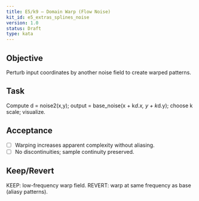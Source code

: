 ```yaml
---
title: E5/k9 — Domain Warp (Flow Noise)
kit_id: e5_extras_splines_noise
version: 1.0
status: Draft
type: kata
---
```

## Objective
Perturb input coordinates by another noise field to create warped patterns.
## Task
Compute d = noise2(x,y); output = base_noise(x + k*d.x, y + k*d.y); choose k scale; visualize.
## Acceptance
- [ ] Warping increases apparent complexity without aliasing.
- [ ] No discontinuities; sample continuity preserved.
## Keep/Revert
KEEP: low-frequency warp field. REVERT: warp at same frequency as base (aliasy patterns).